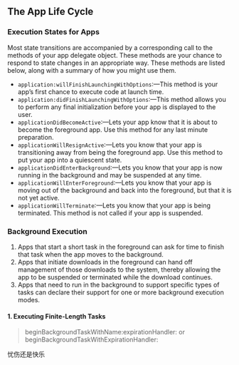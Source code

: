 ## The App Life Cycle

### Execution States for Apps

Most state transitions are accompanied by a corresponding call to the methods of your app delegate object. These methods are your chance to respond to state changes in an appropriate way. These methods are listed below, along with a summary of how you might use them.

- `application:willFinishLaunchingWithOptions`:—This method is your app’s first chance to execute code at launch time.
- `application:didFinishLaunchingWithOptions`:—This method allows you to perform any final initialization before your app is displayed to the user.
- `applicationDidBecomeActive`:—Lets your app know that it is about to become the foreground app. Use this method for any last minute preparation.
- `applicationWillResignActive`:—Lets you know that your app is transitioning away from being the foreground app. Use this method to put your app into a quiescent state.
- `applicationDidEnterBackground`:—Lets you know that your app is now running in the background and may be suspended at any time.
- `applicationWillEnterForeground`:—Lets you know that your app is moving out of the background and back into the foreground, but that it is not yet active.
- `applicationWillTerminate`:—Lets you know that your app is being terminated. This method is not called if your app is suspended.


### Background Execution

1. Apps that start a short task in the foreground can ask for time to finish that task when the app moves to the background.
2. Apps that initiate downloads in the foreground can hand off management of those downloads to the system, thereby allowing the app to be suspended or terminated while the download continues.
3. Apps that need to run in the background to support specific types of tasks can declare their support for one or more background execution modes.

#### 1. Executing Finite-Length Tasks

> beginBackgroundTaskWithName:expirationHandler: or beginBackgroundTaskWithExpirationHandler: 


忧伤还是快乐 


